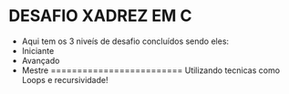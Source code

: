 DESAFIO XADREZ EM C
========================
- Aqui tem os 3 niveís de desafio concluídos sendo eles:
- Iniciante
- Avançado
- Mestre
=========================
Utilizando tecnicas como Loops e recursividade!
